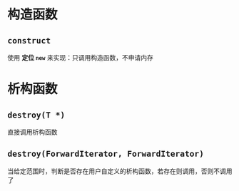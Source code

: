 # 构造函数

## `construct`

使用 **定位 `new`** 来实现：只调用构造函数，不申请内存

# 析构函数

## `destroy(T *)`

直接调用析构函数

## `destroy(ForwardIterator, ForwardIterator)`

当给定范围时，判断是否存在用户自定义的析构函数，若存在则调用，否则不调用了